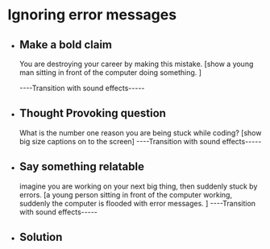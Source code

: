 # Ignoring error messages

- ## Make a bold claim
     You are destroying your career by making this mistake. [show a young man sitting in front of the computer doing something. ]

   ----Transition with sound effects-----
- ## Thought Provoking question
     What is the number one reason you are being stuck while coding? [show big size captions on to the screen] 
   ----Transition with sound effects-----
- ## Say something relatable
     imagine you are working on your next big thing, then suddenly stuck by errors. [a young person sitting in front of the computer working, suddenly the computer is flooded with error messages. ]
   ----Transition with sound effects-----       
- ## Solution
              

      
